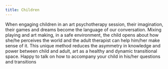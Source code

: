 ```yaml
---
title: Children
---
```


When engaging children in an art psychotherapy session, their imagination, their games and dreams become the language of our conversation.
Mixing playing and art making, in a safe environment, the child opens about how she/he perceives the world and the adult therapist can help him/her make sense of it. This unique method reduces the asymmetry in knowledge and power between child and adult, art as a healthy and dynamic transitional space.
Happy to talk on how to accompany your child in his/her questions and transitions
